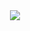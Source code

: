 <div align="center">
  <img src="https://github.com/user-attachments/assets/99249961-5b10-4f5e-8002-3debea09b41f"/>
</div>
